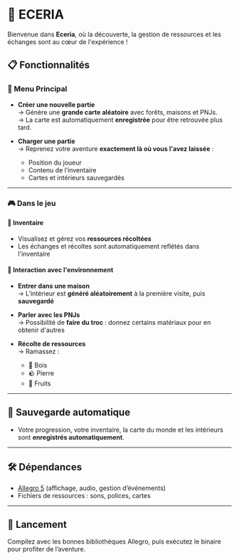 # 🌲 ECERIA

Bienvenue dans **Eceria**, où la découverte, la gestion de ressources et les échanges sont au cœur de l'expérience !

## 📋 Fonctionnalités

### 🧭 Menu Principal

- **Créer une nouvelle partie**  
  → Génère une **grande carte aléatoire** avec forêts, maisons et PNJs.  
  → La carte est automatiquement **enregistrée** pour être retrouvée plus tard.

- **Charger une partie**  
  → Reprenez votre aventure **exactement là où vous l'avez laissée** :
    - Position du joueur
    - Contenu de l’inventaire
    - Cartes et intérieurs sauvegardés

---

### 🎮 Dans le jeu

#### 🎒 Inventaire
- Visualisez et gérez vos **ressources récoltées**
- Les échanges et récoltes sont automatiquement reflétés dans l'inventaire

#### 🏡 Interaction avec l'environnement

- **Entrer dans une maison**  
  → L’intérieur est **généré aléatoirement** à la première visite, puis **sauvegardé**

- **Parler avec les PNJs**  
  → Possibilité de **faire du troc** : donnez certains matériaux pour en obtenir d'autres

- **Récolte de ressources**  
  → Ramassez :
    - 🌳 Bois
    - 🪨 Pierre
    - 🍎 Fruits

---

## 💾 Sauvegarde automatique
- Votre progression, votre inventaire, la carte du monde et les intérieurs sont **enregistrés automatiquement**.

---

## 🛠️ Dépendances
- [Allegro 5](https://liballeg.org/) (affichage, audio, gestion d’événements)
- Fichiers de ressources : sons, polices, cartes

---

## 🚀 Lancement
Compilez avec les bonnes bibliothèques Allegro, puis exécutez le binaire pour profiter de l’aventure.
